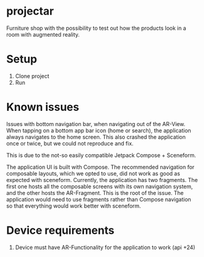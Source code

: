 # projectar

Furniture shop with the possibility to test out how the products look in a room with augmented reality.


# Setup

1. Clone project
2. Run


# Known issues

Issues with bottom navigation bar, when navigating out of the AR-View. When tapping on a bottom app bar icon (home or search), the application always navigates to the home screen. This also crashed the application once or twice, but we could not reproduce and fix. 

This is due to the not-so easily compatible Jetpack Compose + Sceneform. 

The application UI is built with Compose. The recommended navigation for composable layouts, which we opted to use, did not work as good as expected with sceneform. Currently, the application has two fragments. The first one hosts all the composable screens with its own navigation system, and the other hosts the AR-Fragment. This is the root of the issue. The application would need to use fragments rather than Compose navigation so that everything would work better with sceneform.


# Device requirements

1. Device must have AR-Functionality for the application to work (api +24)
